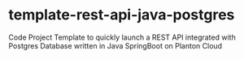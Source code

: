 # template-rest-api-java-postgres
Code Project Template to quickly launch a REST API integrated with Postgres Database written in Java SpringBoot on Planton Cloud

